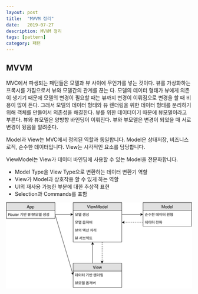 ```yaml
---
layout: post
title:  "MVVM 정리"
date:   2019-07-27
description: MVVM 정리
tags: [pattern]
category: 패턴
---
```


## MVVM
MVC에서 파생되는 패턴들은 모델과 뷰 사이에 무언가를 넣는 것이다. 뷰를 가상화하는 프록시를 가짐으로서 뷰와 모델간의 관계를 끊는 다. 모델의 데이터 형태가 뷰에게 의존이 생기기 때문에 모델의 변경이 필요할 때는 뷰까지 변경이 이뤄짐으로 변경을 할 때 비용이 많이 든다. 그래서 모델의 데이터 형태와 뷰 렌더링을 위한 데이터 형태를 분리하기 위해 객체를 만들어서 의존성을 해결한다. 뷰를 위한 데이터이기 때문에 뷰모델이라고 부른다. 뷰와 뷰모델은 양방향 바인딩이 이뤄진다. 뷰와 뷰모델은 변경이 되었을 때 서로 변경이 됬음을 알려준다.

Model과 View는 MVC에서 정의된 역할과 동일합니다. Model은 상태저장, 비즈니스 로직, 순수한 데이터입니다. View는 시각적인 요소를 담당합니다.

ViewModel는 View가 데이터 바인딩에 사용할 수 있는 Model을 전문화합니다.
- Model Type을 View Type으로 변환하는 데이터 변환기 역할
- View가 Model과 상호작용 할 수 있게 하는 역할
- UI의 재사용 가능한 부분에 대한 추상적 표현
- Selection과 Commands를 포함

![](../img/pattern/mvvm.svg)
